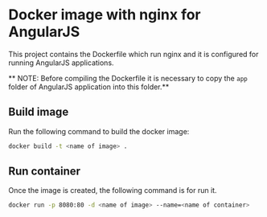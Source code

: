 # Docker image with nginx for AngularJS

This project contains the Dockerfile which run nginx and it is configured for running AngularJS applications.

** NOTE: Before compiling the Dockerfile it is necessary to copy the `app` folder of AngularJS application into this folder.**

## Build image

Run the following command to build the docker image:

```Bash
docker build -t <name of image> .
```

## Run container
Once the image is created, the following command is for run it.

```Bash
docker run -p 8080:80 -d <name of image> --name=<name of container>
```
